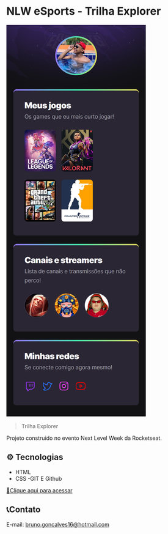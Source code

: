 # NLW eSports - Trilha Explorer

![preview](./.github/preview.png)
> Trilha Explorer

Projeto construido no evento Next Level Week da Rocketseat.

## ⚙️ Tecnologias

- HTML
- CSS
-GIT E Github

[🔗Clique aqui para acessar](
    https://bruno-souza0.github.io/nlw-esports-explorer
)

## 📞Contato

E-mail: bruno.goncalves16@hotmail.com